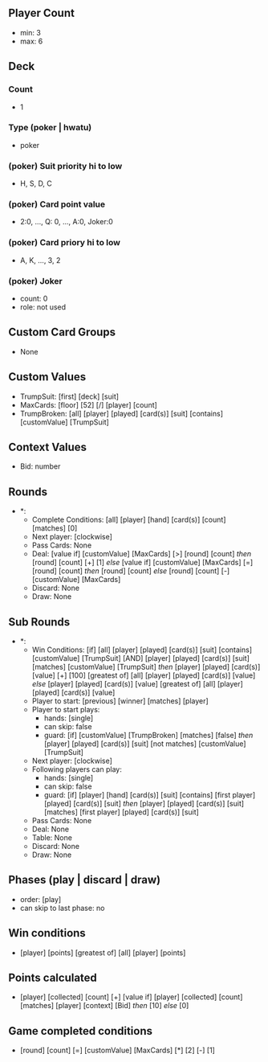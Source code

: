 ## Player Count
  - min: 3
  - max: 6
## Deck
### Count
  - 1
### Type (poker | hwatu)
  - poker
### (poker) Suit priority hi to low
  - H, S, D, C
### (poker) Card point value
  - 2:0, ..., Q: 0, ..., A:0, Joker:0
### (poker) Card priory hi to low
  - A, K, ..., 3, 2
### (poker) Joker
  - count: 0
  - role: not used
## Custom Card Groups
  - None
## Custom Values
  - TrumpSuit: [first] [deck] [suit]
  - MaxCards: [floor] [52] [/] [player] [count]
  - TrumpBroken: [all] [player] [played] [card(s)] [suit] [contains] [customValue] [TrumpSuit]
## Context Values
  - Bid: number
## Rounds
  - *:
    - Complete Conditions: [all] [player] [hand] [card(s)] [count] [matches] [0]
    - Next player: [clockwise]
    - Pass Cards: None
    - Deal: [value if] [customValue] [MaxCards] [>] [round] [count] _then_ [round] [count] [+] [1] _else_ [value if] [customValue] [MaxCards] [=] [round] [count] _then_ [round] [count] _else_ [round] [count] [-] [customValue] [MaxCards]
    - Discard: None
    - Draw: None
## Sub Rounds
  - *:
    - Win Conditions: [if] [all] [player] [played] [card(s)] [suit] [contains] [customValue] [TrumpSuit] [AND] [player] [played] [card(s)] [suit] [matches] [customValue] [TrumpSuit] _then_ [player] [played] [card(s)] [value] [+] [100] [greatest of] [all] [player] [played] [card(s)] [value] _else_ [player] [played] [card(s)] [value] [greatest of] [all] [player] [played] [card(s)] [value]
    - Player to start: [previous] [winner] [matches] [player]
    - Player to start plays:
      - hands: [single]
      - can skip: false
      - guard: [if] [customValue] [TrumpBroken] [matches] [false] _then_ [player] [played] [card(s)] [suit] [not matches] [customValue] [TrumpSuit]
    - Next player: [clockwise]
    - Following players can play:
      - hands: [single]
      - can skip: false
      - guard: [if] [player] [hand] [card(s)] [suit] [contains] [first player] [played] [card(s)] [suit] _then_ [player] [played] [card(s)] [suit] [matches] [first player] [played] [card(s)] [suit]
    - Pass Cards: None
    - Deal: None
    - Table: None
    - Discard: None
    - Draw: None
## Phases (play | discard | draw)
  - order: [play]
  - can skip to last phase: no
## Win conditions
  - [player] [points] [greatest of] [all] [player] [points]
## Points calculated
  - [player] [collected] [count] [+] [value if] [player] [collected] [count] [matches] [player] [context] [Bid] _then_ [10] _else_ [0]
## Game completed conditions
  - [round] [count] [=] [customValue] [MaxCards] [*] [2] [-] [1]